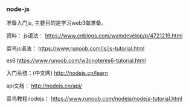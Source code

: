 ### node-js
准备入门js, 主要目的是学习web3做准备。

资料：
js语法：
https://www.cnblogs.com/wxmdevelop/p/4721219.html

菜鸟js语法：
https://www.runoob.com/js/js-tutorial.html

es6
https://www.runoob.com/w3cnote/es6-tutorial.html


入门系统：(中文网)
http://nodejs.cn/learn

api文档：
http://nodejs.cn/api/

菜鸟教程nodejs：
https://www.runoob.com/nodejs/nodejs-tutorial.html